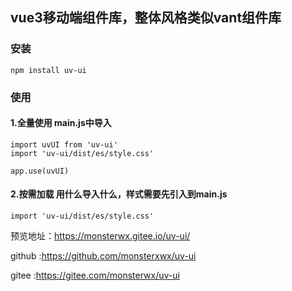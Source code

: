## vue3移动端组件库，整体风格类似vant组件库

### 安装

```
npm install uv-ui
```

### 使用

#### 1.全量使用 main.js中导入

```
import uvUI from 'uv-ui'
import 'uv-ui/dist/es/style.css'

app.use(uvUI)
```

#### 2.按需加载 用什么导入什么，样式需要先引入到main.js

```
import 'uv-ui/dist/es/style.css'
```

预览地址：https://monsterwx.gitee.io/uv-ui/

github :https://github.com/monsterxwx/uv-ui

gitee :https://gitee.com/monsterwx/uv-ui